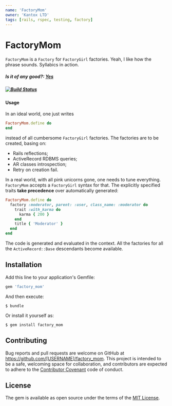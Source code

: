 ```yaml
---
name: 'FactoryMom'
owner: 'Kantox LTD'
tags: [rails, rspec, testing, factory]
---
```


# FactoryMom

`FactoryMom` is a `Factory` for `FactoryGirl` factories. Yeah, I like how the phrase sounds. Syllabics in action.

##### Is it of any good?: [Yes](http://news.ycombinator.com/item?id=3067434)
##### [![Build Status](https://travis-ci.org/am-kantox/factory_mom.svg?branch=master)](https://travis-ci.org/am-kantox/factory_mom)

#### Usage

In an ideal world, one just writes

```ruby
FactoryMom.define do
end
```
instead of all cumbersome `FactoryGirl` factories. The factories are to be created,
basing on:

* Rails reflections;
* ActiveRecord RDBMS queries;
* AR classes introspection;
* Retry on creation fail.

In a real world, with all pink unicorns gone, one needs to tune everything. `FactoryMom`
accepts a `FactoryGirl` syntax for that. The explicitly specified traits **take precedence**
over automatically generated:

```ruby
FactoryMom.define do
  factory :moderator, parent: :user, class_name: :moderator do
    trait :with_karma do
      karma { 200 }
    end
    title { 'Moderator' }
  end
end
```

The code is generated and evaluated in the context. All the factories for all the
`ActiveRecord::Base` descendants become available.

## Installation

Add this line to your application's Gemfile:

```ruby
gem 'factory_mom'
```

And then execute:

    $ bundle

Or install it yourself as:

    $ gem install factory_mom

## Contributing

Bug reports and pull requests are welcome on GitHub at https://github.com/[USERNAME]/factory_mom. This project is intended to be a safe, welcoming space for collaboration, and contributors are expected to adhere to the [Contributor Covenant](contributor-covenant.org) code of conduct.

## License

The gem is available as open source under the terms of the [MIT License](http://opensource.org/licenses/MIT).
